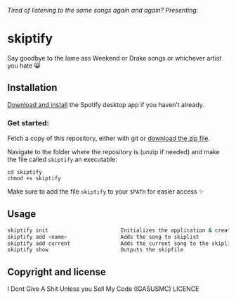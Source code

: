 *Tired of listening to the same songs again and again? Presenting:*
# skiptify

Say goodbye to the lame ass Weekend or Drake songs or whichever artist you hate 😸

## Installation

[Download and install](http://www.spotify.com/download) the Spotify desktop app if you haven’t already.

### Get started:
Fetch a copy of this repository, either with git or [download the zip file](https://github.com/notmehul/skiptify/archive/refs/heads/main.zip).

Navigate to the folder where the repository is (unzip if needed) and make the file called `skiptify` an executable:
````
cd skiptify
chmod +x skiptify  
````

Make sure to add the file `skiptify` to your `$PATH` for easier access ✨

## Usage
````bash
skiptify init                       Initializes the application & creates a skiplist
skiptify add <name>                 Adds the song to skiplist
skiptify add current                Adds the current song to the skiplist
skiptify show                       Outputs the skipfile
````

## Copyright and license
I Dont Give A Shit Unless you Sell My Code (IGASUSMC) LICENCE
